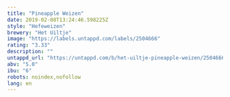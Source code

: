 ```yaml
---
title: "Pineapple Weizen"
date: 2019-02-08T13:24:46.598225Z
style: "Hefeweizen"
brewery: "Het Uiltje"
image: "https://labels.untappd.com/labels/2504666"
rating: "3.33"
description: ""
untappd_url: "https://untappd.com/b/het-uiltje-pineapple-weizen/2504666"
abv: "5.0"
ibu: "6"
robots: noindex,nofollow
lang: en
---
```

